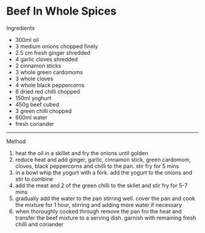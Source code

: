 # Beef In Whole Spices

Ingredients

-   300ml oil
-   3 medium onions chopped finely
-   2.5 cm fresh ginger shredded
-   4 garlic cloves shredded
-   2 cinnamon sticks
-   3 whole green cardomoms
-   3 whole cloves
-   4 whole black peppercorns
-   6 dried red chilli chopped
-   150ml yoghurt
-   450g beef cubed
-   3 green chilli chopped
-   600ml water
-   fresh coriander

--------------------------------------------------------------------------------

Method

1.  heat the oil in a skillet and fry the onions until golden
2.  reduce heat and add ginger, garlic, cinnamon stick, green cardomom, cloves,
    black peppercorns and chilli to the pan. stir fry for 5 mins
3.  in a bowl whip the yogurt with a fork. add the yogurt to the onions and stir
    to combine
4.  add the meat and 2 of the green chilli to the skilet and stir fry for 5-7
    mins
5.  gradually add the water to the pan stirring well. cover the pan and cook the
    mixture for 1 hour, stirring and adding more water if necessary
6.  when thoroughly cooked through remove the pan fro the heat and transfer the
    beef mixture to a serving dish. garnish with remaining fresh chilli and
    coriander
